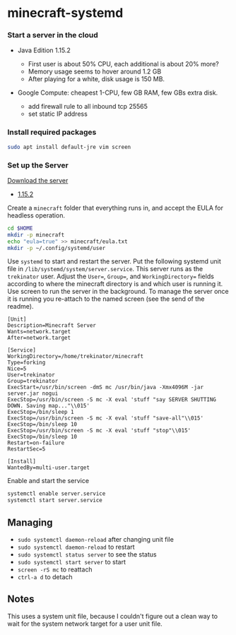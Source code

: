# minecraft-systemd

### Start a server in the cloud

* Java Edition 1.15.2
  * First user is about 50% CPU, each additional is about 20% more?
  * Memory usage seems to hover around 1.2 GB
  * After playing for a white, disk usage is 150 MB.

* Google Compute: cheapest 1-CPU, few GB RAM, few GBs extra disk.
  * add firewall rule to all inbound tcp 25565
  * set static IP address

### Install required packages
```bash
sudo apt install default-jre vim screen
```


### Set up the Server

[Download the server](https://www.minecraft.net/en-us/download/server/)
  * [1.15.2](https://launcher.mojang.com/v1/objects/bb2b6b1aefcd70dfd1892149ac3a215f6c636b07/server.jar)

Create a `minecraft` folder that everything runs in, and accept the EULA for headless operation.

```bash
cd $HOME
mkdir -p minecraft
echo "eula=true" >> minecraft/eula.txt
mkdir -p ~/.config/systemd/user
```

Use `systemd` to start and restart the server.
Put the following systemd unit file in `/lib/systemd/system/server.service`.
This server runs as the `trekinator` user. Adjust the `User=`, `Group=`, and `WorkingDirectory=` fields according to where the minecraft directory is and which user is running it.
Use screen to run the server in the background. 
To manage the server once it is running you re-attach to the named screen (see the send of the readme).

```systemd
[Unit]
Description=Minecraft Server
Wants=network.target
After=network.target

[Service]
WorkingDirectory=/home/trekinator/minecraft
Type=forking
Nice=5
User=trekinator
Group=trekinator
ExecStart=/usr/bin/screen -dmS mc /usr/bin/java -Xmx4096M -jar server.jar nogui 
ExecStop=/usr/bin/screen -S mc -X eval 'stuff "say SERVER SHUTTING DOWN. Saving map..."\\015'
ExecStop=/bin/sleep 1
ExecStop=/usr/bin/screen -S mc -X eval 'stuff "save-all"\\015'
ExecStop=/bin/sleep 10
ExecStop=/usr/bin/screen -S mc -X eval 'stuff "stop"\\015'
ExecStop=/bin/sleep 10
Restart=on-failure
RestartSec=5

[Install]
WantedBy=multi-user.target
```

Enable and start the service

```bash
systemctl enable server.service
systemctl start server.service
```

## Managing

* `sudo systemctl daemon-reload` after changing unit file
* `sudo systemctl daemon-reload` to restart
* `sudo systemctl status server` to see the status
* `sudo systemctl start server` to start
* `screen -rS mc` to reattach
* `ctrl-a d` to detach

## Notes

This uses a system unit file, because I couldn't figure out a clean way to wait for the system network target for a user unit file.

